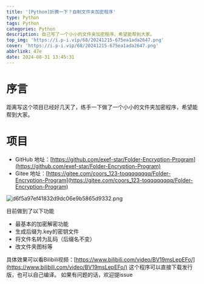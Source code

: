 ```yaml
---
title: '[Python]折腾一下？自制文件夹加密程序'
type: Python
tags: Python
categories: Python
description: 自己写了一个小小的文件夹加密程序，希望能帮到大家。
top_img: 'https://i.p-i.vip/68/20241215-675ea1ada2647.png'
cover: 'https://i.p-i.vip/68/20241215-675ea1ada2647.png'
abbrlink: 47e
date: 2024-08-31 13:45:31
---
```


# 序言
距离写这个项目已经好几天了，练手一下做了一个小小的文件夹加密程序，希望能帮到大家。

# 项目

- GitHub 地址：[https://github.com/exef-star/Folder-Encryption-Program](https://github.com/exef-star/Folder-Encryption-Program)
- Gitee 地址：[https://gitee.com/coors_123-toqqqqqqqq/Folder-Encryption-Program](https://gitee.com/coors_123-toqqqqqqqq/Folder-Encryption-Program)

![d6f5a97ef41832d9dc06e9b5865d9332.png](https://s1.imagehub.cc/images/2024/08/23/d6f5a97ef41832d9dc06e9b5865d9332.png)

目前做到了以下功能

- 最基本的加密解密功能
- 生成后缀为.key的密钥文件
- 将文件名转为乱码（后缀名不变）
- 改文件夹图标等

具体效果可以看Bilibili视频：[https://www.bilibili.com/video/BV19msLepEFo/](https://www.bilibili.com/video/BV19msLepEFo/)
这个程序可以直接下载发行版，也可以自己编译。
如果有问题的话，欢迎提issue